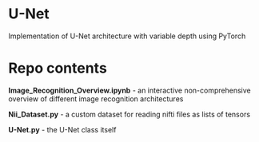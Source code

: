 # U-Net
Implementation of U-Net architecture with variable depth using PyTorch

# Repo contents 

**Image_Recognition_Overview.ipynb** - an interactive non-comprehensive overview of different image recognition architectures

**Nii_Dataset.py** - a custom dataset for reading nifti files as lists of tensors

**U-Net.py** - the U-Net class itself

